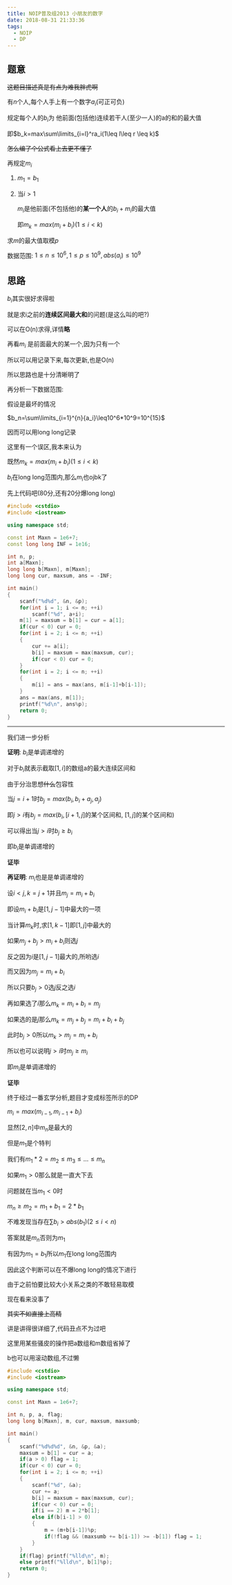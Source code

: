 ```yaml
---
title: NOIP普及组2013 小朋友的数字
date: 2018-08-31 21:33:36
tags:
  - NOIP
  - DP
---
```


## 题意

~~这题目描述真是有点为难我胖虎啊~~

有$n$个人,每个人手上有一个数字$a_i$(可正可负)

规定每个人的$b_i$为 他前面(包括他)连续若干人(至少一人)的a的和的最大值

即$b_k=max\sum\limits_{i=l}^ra_i(1\leq l\leq r \leq k)$

~~怎么编了个公式看上去更不懂了~~

再规定$m_i$

1. $m_1=b_1$

2. 当$i > 1$
   
   $m_i$是他前面(不包括他)的**某一个人**的$b_i+m_i$的最大值

    即$m_k=max(m_i+b_i)(1 \leq i < k)$

求$m$的最大值取模$p$

数据范围: $1\leq n \leq 10^6, 1 \leq p \leq 10^9, abs(a_i) \leq 10^9$

## 思路

$b_i$其实很好求得啦

就是求i之前的**连续区间最大和**的问题(是这么叫的吧?)

可以在O(n)求得,详情**略**

再看$m_i$ 是前面最大的某一个,因为只有一个

所以可以用记录下来,每次更新,也是O(n)

所以思路也是十分清晰明了

再分析一下数据范围:

假设是最坏的情况

$b_n=\sum\limits_{i=1}^{n}{a_i}\leq10^6*10^9=10^{15}$

因而可以用long long记录

这里有一个误区,我本来认为

既然$m_k=max(m_i+b_i)(1 \leq i < k)$

$b_i$在long long范围内,那么$m_i$也ojbk了

先上代码吧(80分,还有20分爆long long)

```cpp
#include <cstdio>
#include <iostream>

using namespace std;

const int Maxn = 1e6+7;
const long long INF = 1e16;

int n, p;
int a[Maxn];
long long b[Maxn], m[Maxn];
long long cur, maxsum, ans = -INF;

int main()
{
    scanf("%d%d", &n, &p);
    for(int i = 1; i <= n; ++i)
        scanf("%d", a+i);
    m[1] = maxsum = b[1] = cur = a[1];
    if(cur < 0) cur = 0;
    for(int i = 2; i <= n; ++i)
    {
        cur += a[i];
        b[i] = maxsum = max(maxsum, cur);
        if(cur < 0) cur = 0;
    }
    for(int i = 2; i <= n; ++i)
    {
        m[i] = ans = max(ans, m[i-1]+b[i-1]);
    }
    ans = max(ans, m[1]);
    printf("%d\n", ans%p);
    return 0;
}
```
---

我们进一步分析

**证明**: $b_i$是单调递增的

对于$b_i$就表示截取$[1, i]$的数组a的最大连续区间和

由于分治思想~~什么~~包容性

当$j=i+1$时$b_j=max(b_i, b_i+a_j,a_j)$

即$j>i$有$b_j=max(b_i ,[i+1, j]$的某个区间和, $[1, j]$的某个区间和$)$

可以得出当$j>i$时$b_j \geq b_i$

即$b_i$是单调递增的

**证毕**

**再证明**: $m_i$也是是单调递增的

设$i < j,k=j+1$并且$m_j = m_i+b_i$

即设$m_i+b_i$是$[1,j-1]$中最大的一项

当计算$m_k$时,求$[1,k-1]$即$[1,j]$中最大的

如果$m_j+b_j > m_i+b_i$则选$j$

反之因为$i$是$[1,j-1]$最大的,所哟选$i$

而又因为$m_j = m_i+b_i$

所以只要$b_j>0$选$j$反之选$i$

再如果选了$i$那么$m_k=m_i+b_i=m_j$

如果选的是$j$那么$m_k=m_j+b_j=m_i+b_i+b_j$

此时$b_j>0$所以$m_k>m_j=m_i+b_i$

所以也可以说明$j>i$时$m_j \geq m_i$

即$m_i$是单调递增的

**证毕**

终于经过一番玄学分析,题目才变成标签所示的DP

$m_i=max(m_{i-1}, m_{i-1}+b_i)$

显然$[2,n]$中$m_n$是最大的

但是$m_1$是个特判

我们有$m_1*2=m_2\leq m_3\leq ...\leq m_n$

如果$m_1>0$那么就是一直大下去

问题就在当$m_1<0$时

$m_n \geq m_2 = m_1+b_1=2*b_1$

不难发现当存在$\sum b_i>abs(b_1)(2\leq i < n)$

答案就是$m_n$否则为$m_1$

有因为$m_1=b_1$所以$m_1$在long long范围内

因此这个判断可以在不爆long long的情况下进行

由于之前怕要比较大小关系之类的不敢轻易取模

现在看来没事了

~~其实不如直接上高精~~

讲是讲得很详细了,代码丑点不为过吧

这里用某些骚皮的操作把a数组和m数组省掉了

b也可以用滚动数组,不过懒

```cpp
#include <cstdio>
#include <iostream>

using namespace std;

const int Maxn = 1e6+7;

int n, p, a, flag;
long long b[Maxn], m, cur, maxsum, maxsumb;

int main()
{
	scanf("%d%d%d", &n, &p, &a);
	maxsum = b[1] = cur = a;
	if(a > 0) flag = 1;
	if(cur < 0) cur = 0;
	for(int i = 2; i <= n; ++i)
	{
		scanf("%d", &a);
		cur += a;
		b[i] = maxsum = max(maxsum, cur);
		if(cur < 0) cur = 0;
		if(i == 2) m = 2*b[1];
		else if(b[i-1] > 0)
		{
			m = (m+b[i-1])%p;
			if(!flag && (maxsumb += b[i-1]) >= -b[1]) flag = 1;
		}
	}
	if(flag) printf("%lld\n", m);
	else printf("%lld\n", b[1]%p);
	return 0;
}
```